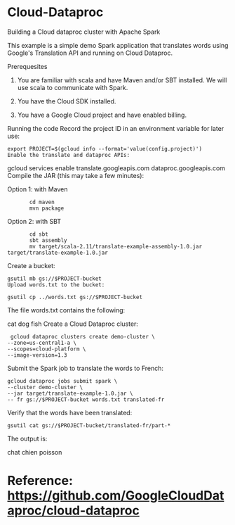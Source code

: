 # Cloud-Dataproc
Building a Cloud dataproc cluster with Apache Spark 



This example is a simple demo Spark application that translates words using Google's Translation API and running on Cloud Dataproc.

Prerequesites
1. You are familiar with scala and have Maven and/or SBT installed. We will use scala to communicate with Spark.

2. You have the Cloud SDK installed.

3. You have a Google Cloud project and have enabled billing.

Running the code
Record the project ID in an environment variable for later use:

    export PROJECT=$(gcloud info --format='value(config.project)')
    Enable the translate and dataproc APIs:

gcloud services enable translate.googleapis.com dataproc.googleapis.com
Compile the JAR (this may take a few minutes):

Option 1: with Maven

           cd maven
           mvn package
Option 2: with SBT

           cd sbt
           sbt assembly
           mv target/scala-2.11/translate-example-assembly-1.0.jar target/translate-example-1.0.jar
Create a bucket:

    gsutil mb gs://$PROJECT-bucket
    Upload words.txt to the bucket:

    gsutil cp ../words.txt gs://$PROJECT-bucket
The file words.txt contains the following:

cat
dog
fish
Create a Cloud Dataproc cluster:

     gcloud dataproc clusters create demo-cluster \
    --zone=us-central1-a \
    --scopes=cloud-platform \
    --image-version=1.3
Submit the Spark job to translate the words to French:

    gcloud dataproc jobs submit spark \
    --cluster demo-cluster \
    --jar target/translate-example-1.0.jar \
    -- fr gs://$PROJECT-bucket words.txt translated-fr
Verify that the words have been translated:

    gsutil cat gs://$PROJECT-bucket/translated-fr/part-*
The output is:

chat
chien
poisson

# Reference: https://github.com/GoogleCloudDataproc/cloud-dataproc
